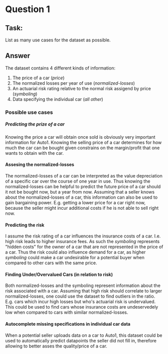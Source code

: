 # Question 1

## Task:
List as many use cases for the dataset as possible.

## Answer

The dataset contains 4 different kinds of information:
1. The price of a car (_price_)
2. The normalized losses per year of use (_normalized-losses_)
3. An actuarial risk rating relative to the normal risk assigend by price (_symboling_)
4. Data specifying the individual car (_all other_)

### Possible use cases

##### Predicting the prize of a car
Knowing the price a car will obtain once sold is obviously very important information for Auto1. 
Knowing the selling price of a car determines for how much the car can be bought given constrains on the margin/profit that one wants to obtain with the car.

#### Assesing the normalized-losses
The normalized-losses of a car can be interpreted as the value depreciation of a specific car over the course of one year in use.
Thus knowing the normalized-losses can be helpful to predict the future price of a car should it not be bought now, but a year from now.
Assuming that a seller knows about the normalized-losses of a car, this information can also be used to gain bargaining power. 
E.g. getting a lower price for a car right now, because the seller might incur additional costs if he is not able to sell right now.

#### Predicting the risk
I assume the risk rating of a car influences the insurance costs of a car. I.e. high risk leads to higher insurance fees.
As such the _symboling_ represents "hidden costs" for the owner of a car that are not represented in the price of a car. 
Thus the risk could also influence demand for a car, as higher _symboling_ could make a car undesirable for a potential buyer when compared to other cars with the same price.

#### Finding Under/Overvalued Cars (in relation to risk)
Both normalized-losses and the symboling represent information about the risk associated with a car. Assuming that high risk should correlate to larger normalized-losses, one could use the dataset to find outliers in the ratio. E.g. cars which incur high losses but who's actuarial risk is undervalued.
This could be used to find cars whose insurance costs are undeservedely low when compared to cars with similar normalized-losses.

#### Autocomplete missing specifications in individual car data
When a potential seller uploads data on a car to Auto1, this dataset could be used to automatically predict datapoints the seller did not fill in, therefore allowing to better asses the quality/price of a car.